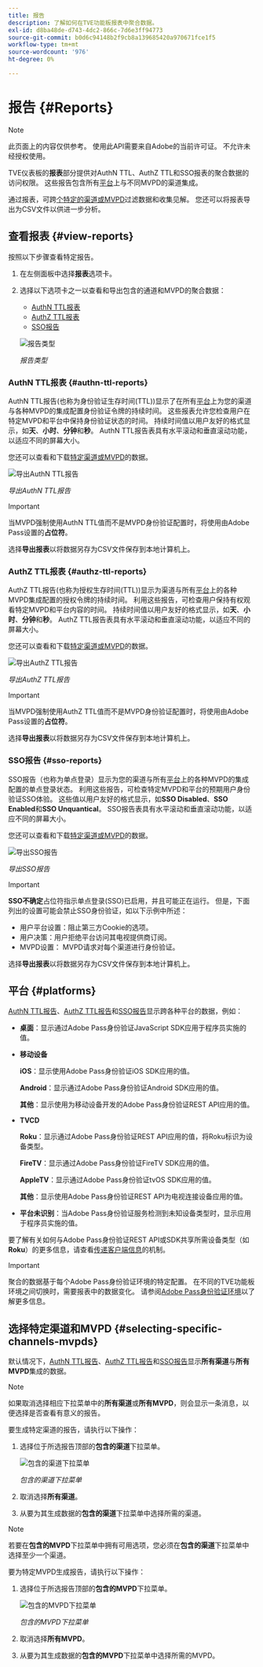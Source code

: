 ```yaml
---
title: 报告
description: 了解如何在TVE功能板报表中聚合数据。
exl-id: d8ba48de-d743-4dc2-866c-7d6e3ff94773
source-git-commit: b0d6c94148b2f9cb8a139685420a970671fce1f5
workflow-type: tm+mt
source-wordcount: '976'
ht-degree: 0%

---
```


# 报告 {#Reports}

>[!NOTE]
>
>此页面上的内容仅供参考。 使用此API需要来自Adobe的当前许可证。 不允许未经授权使用。

TVE仪表板的&#x200B;**报表**&#x200B;部分提供对AuthN TTL、AuthZ TTL和SSO报表的聚合数据的访问权限。 这些报告包含所有[平台](#platforms)上与不同MVPD的渠道集成。

通过报表，可跨[个特定的渠道或MVPD](#selecting-specific-channels-mvpds)过滤数据和收集见解。 您还可以将报表导出为CSV文件以供进一步分析。

## 查看报表 {#view-reports}

按照以下步骤查看特定报告。

1. 在左侧面板中选择&#x200B;**报表**&#x200B;选项卡。
1. 选择以下选项卡之一以查看和导出包含的通道和MVPD的聚合数据：
   * [AuthN TTL报表](#authn-ttl-reports)
   * [AuthZ TTL报表](#authz-ttl-reports)
   * [SSO报告](#sso-reports)

   ![报告类型](../assets/tve-dashboard/new-tve-dashboard/reports/reports-tabs-view.png)

   *报告类型*

### AuthN TTL报表 {#authn-ttl-reports}

AuthN TTL报告(也称为身份验证生存时间(TTL))显示了在所有[平台](#platforms)上为您的渠道与各种MVPD的集成配置身份验证令牌的持续时间。 这些报表允许您检查用户在特定MVPD和平台中保持身份验证状态的时间。 持续时间值以用户友好的格式显示，如&#x200B;**天**、**小时**、**分钟**&#x200B;和&#x200B;**秒**。 AuthN TTL报告表具有水平滚动和垂直滚动功能，以适应不同的屏幕大小。

您还可以查看和下载[特定渠道或MVPD](#selecting-specific-channels-mvpds)的数据。

![导出AuthN TTL报告](../assets/tve-dashboard/new-tve-dashboard/reports/reports-authn-ttl-export-button.png)

*导出AuthN TTL报告*

>[!IMPORTANT]
>
> 当MVPD强制使用AuthN TTL值而不是MVPD身份验证配置时，将使用由Adobe Pass设置的&#x200B;**占位符**。

选择&#x200B;**导出报表**&#x200B;以将数据另存为CSV文件保存到本地计算机上。

### AuthZ TTL报表 {#authz-ttl-reports}

AuthZ TTL报告(也称为授权生存时间(TTL))显示为渠道与所有[平台](#platforms)上的各种MVPD集成配置的授权令牌的持续时间。 利用这些报告，可检查用户保持有权观看特定MVPD和平台内容的时间。 持续时间值以用户友好的格式显示，如&#x200B;**天**、**小时**、**分钟**&#x200B;和&#x200B;**秒**。 AuthZ TTL报告表具有水平滚动和垂直滚动功能，以适应不同的屏幕大小。

您还可以查看和下载[特定渠道或MVPD](#selecting-specific-channels-mvpds)的数据。

![导出AuthZ TTL报告](../assets/tve-dashboard/new-tve-dashboard/reports/reports-authz-ttl-export-button.png)

*导出AuthZ TTL报告*

>[!IMPORTANT]
>
> 当MVPD强制使用AuthZ TTL值而不是MVPD身份验证配置时，将使用由Adobe Pass设置的&#x200B;**占位符**。

选择&#x200B;**导出报表**&#x200B;以将数据另存为CSV文件保存到本地计算机上。

### SSO报告 {#sso-reports}

SSO报告（也称为单点登录）显示为您的渠道与所有[平台](#platforms)上的各种MVPD的集成配置的单点登录状态。 利用这些报告，可检查特定MVPD和平台的预期用户身份验证SSO体验。 这些值以用户友好的格式显示，如&#x200B;**SSO Disabled**、**SSO Enabled**&#x200B;和&#x200B;**SSO Unquantical**。 SSO报告表具有水平滚动和垂直滚动功能，以适应不同的屏幕大小。

您还可以查看和下载[特定渠道或MVPD](#selecting-specific-channels-mvpds)的数据。

![导出SSO报告](../assets/tve-dashboard/new-tve-dashboard/reports/reports-sso-export-button.png)

*导出SSO报告*

>[!IMPORTANT]
>
> **SSO不确定**&#x200B;占位符指示单点登录(SSO)已启用，并且可能正在运行。 但是，下面列出的设置可能会禁止SSO身份验证，如以下示例中所述：
>
> * 用户平台设置：阻止第三方Cookie的选项。
> * 用户决策：用户拒绝平台访问其电视提供商订阅。
> * MVPD设置： MVPD请求对每个渠道进行身份验证。

选择&#x200B;**导出报表**&#x200B;以将数据另存为CSV文件保存到本地计算机上。

## 平台 {#platforms}

[AuthN TTL报告](#authn-ttl-reports)、[AuthZ TTL报告](#authz-ttl-reports)和[SSO报告](#sso-reports)显示跨各种平台的数据，例如：

* **桌面**：显示通过Adobe Pass身份验证JavaScript SDK应用于程序员实施的值。

* **移动设备**

  **iOS**：显示使用Adobe Pass身份验证iOS SDK应用的值。

  **Android**：显示通过Adobe Pass身份验证Android SDK应用的值。

  **其他**：显示使用为移动设备开发的Adobe Pass身份验证REST API应用的值。

* **TVCD**

  **Roku**：显示通过Adobe Pass身份验证REST API应用的值，将Roku标识为设备类型。

  **FireTV**：显示通过Adobe Pass身份验证FireTV SDK应用的值。

  **AppleTV**：显示通过Adobe Pass身份验证tvOS SDK应用的值。

  **其他**：显示使用Adobe Pass身份验证REST API为电视连接设备应用的值。

* **平台未识别**：当Adobe Pass身份验证服务检测到未知设备类型时，显示应用于程序员实施的值。

要了解有关如何与Adobe Pass身份验证REST API或SDK共享所需设备类型（如&#x200B;**Roku**）的更多信息，请查看[传递客户端信息](/help/authentication/integration-guide-programmers/legacy/client-information/passing-client-information-device-connection-and-application.md)的机制。

>[!IMPORTANT]
>
> 聚合的数据基于每个Adobe Pass身份验证环境的特定配置。 在不同的TVE功能板环境之间切换时，需要报表中的数据变化。 请参阅[Adobe Pass身份验证环境](/help/authentication/user-guide-tve-dashboard/tve-dashboard-environments.md)以了解更多信息。

## 选择特定渠道和MVPD {#selecting-specific-channels-mvpds}

默认情况下，[AuthN TTL报告](#authn-ttl-reports)、[AuthZ TTL报告](#authz-ttl-reports)和[SSO报告](#sso-reports)显示&#x200B;**所有渠道**&#x200B;与&#x200B;**所有MVPD**&#x200B;集成的数据。

>[!NOTE]
>
> 如果取消选择相应下拉菜单中的&#x200B;**所有渠道**&#x200B;或&#x200B;**所有MVPD**，则会显示一条消息，以便选择是否查看有意义的报告。

要生成特定渠道的报告，请执行以下操作：

1. 选择位于所选报告顶部的&#x200B;**包含的渠道**&#x200B;下拉菜单。

   ![包含的渠道下拉菜单](../assets/tve-dashboard/new-tve-dashboard/reports/reports-included-channels-menu.png)

   *包含的渠道下拉菜单*

1. 取消选择&#x200B;**所有渠道**。

1. 从要为其生成数据的&#x200B;**包含的渠道**&#x200B;下拉菜单中选择所需的渠道。

>[!NOTE]
>
> 若要在&#x200B;**包含的MVPD**&#x200B;下拉菜单中拥有可用选项，您必须在&#x200B;**包含的渠道**&#x200B;下拉菜单中选择至少一个渠道。

要为特定MVPD生成报告，请执行以下操作：

1. 选择位于所选报告顶部的&#x200B;**包含的MVPD**&#x200B;下拉菜单。

   ![包含的MVPD下拉菜单](../assets/tve-dashboard/new-tve-dashboard/reports/reports-included-mvpds-menu.png)

   *包含的MVPD下拉菜单*

1. 取消选择&#x200B;**所有MVPD**。

1. 从要为其生成数据的&#x200B;**包含的MVPD**&#x200B;下拉菜单中选择所需的MVPD。
